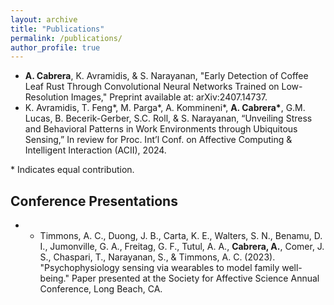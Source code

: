 ```yaml
---
layout: archive
title: "Publications"
permalink: /publications/
author_profile: true
---
```


- **A. Cabrera**, K. Avramidis, & S. Narayanan, "Early Detection of Coffee Leaf Rust Through Convolutional Neural Networks Trained on Low-Resolution Images," Preprint available at: arXiv:2407.14737.
- K. Avramidis, T. Feng\*, M. Parga\*, A. Kommineni\*, **A. Cabrera\***, G.M. Lucas, B. Becerik-Gerber, S.C. Roll, & S. Narayanan, “Unveiling Stress and Behavioral Patterns in Work Environments through Ubiquitous Sensing,” In review for Proc. Int’l Conf. on Affective Computing & Intelligent Interaction (ACII), 2024.

\* Indicates equal contribution.

## Conference Presentations
- - Timmons, A. C., Duong, J. B., Carta, K. E., Walters, S. N., Benamu, D. I., Jumonville, G. A., Freitag, G. F., Tutul, A. A., **Cabrera, A.**, Comer, J. S., Chaspari, T., Narayanan, S., & Timmons, A. C. (2023). "Psychophysiology sensing via wearables to model family well-being." Paper presented at the Society for Affective Science Annual Conference, Long Beach, CA.
